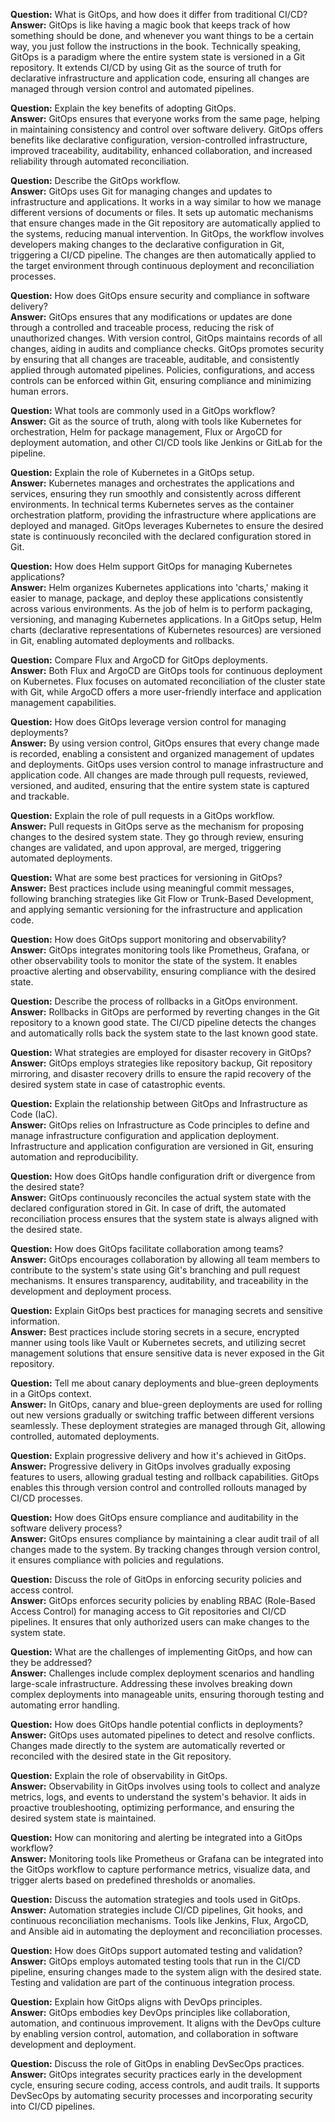**Question:** What is GitOps, and how does it differ from traditional CI/CD?<br>
**Answer:** GitOps is like having a magic book that keeps track of how something should be done, and whenever you want things to be a certain way, you just follow the instructions in the book. Technically speaking, GitOps is a paradigm where the entire system state is versioned in a Git repository. It extends CI/CD by using Git as the source of truth for declarative infrastructure and application code, ensuring all changes are managed through version control and automated pipelines.
<br>

**Question:** Explain the key benefits of adopting GitOps.<br>
**Answer:** GitOps ensures that everyone works from the same page, helping in maintaining consistency and control over software delivery. GitOps offers benefits like declarative configuration, version-controlled infrastructure, improved traceability, auditability, enhanced collaboration, and increased reliability through automated reconciliation.
<br>

**Question:** Describe the GitOps workflow.<br>
**Answer:** GitOps uses Git for managing changes and updates to infrastructure and applications. It works in a way similar to how we manage different versions of documents or files. It sets up automatic mechanisms that ensure changes made in the Git repository are automatically applied to the systems, reducing manual intervention. In GitOps, the workflow involves developers making changes to the declarative configuration in Git, triggering a CI/CD pipeline. The changes are then automatically applied to the target environment through continuous deployment and reconciliation processes.
<br>

**Question:** How does GitOps ensure security and compliance in software delivery?<br>
**Answer:** GitOps ensures that any modifications or updates are done through a controlled and traceable process, reducing the risk of unauthorized changes.
With version control, GitOps maintains records of all changes, aiding in audits and compliance checks. GitOps promotes security by ensuring that all changes are traceable, auditable, and consistently applied through automated pipelines. Policies, configurations, and access controls can be enforced within Git, ensuring compliance and minimizing human errors.

**Question:** What tools are commonly used in a GitOps workflow?<br>
**Answer:** Git as the source of truth, along with tools like Kubernetes for orchestration, Helm for package management, Flux or ArgoCD for deployment automation, and other CI/CD tools like Jenkins or GitLab for the pipeline.
<br>

**Question:** Explain the role of Kubernetes in a GitOps setup.<br>
**Answer:** Kubernetes manages and orchestrates the applications and services, ensuring they run smoothly and consistently across different environments. In technical terms Kubernetes serves as the container orchestration platform, providing the infrastructure where applications are deployed and managed. GitOps leverages Kubernetes to ensure the desired state is continuously reconciled with the declared configuration stored in Git.
<br>

**Question:** How does Helm support GitOps for managing Kubernetes applications?<br>
**Answer:** Helm organizes Kubernetes applications into 'charts,' making it easier to manage, package, and deploy these applications consistently across various environments. As the job of helm is to perform packaging, versioning, and managing Kubernetes applications. In a GitOps setup, Helm charts (declarative representations of Kubernetes resources) are versioned in Git, enabling automated deployments and rollbacks.
<br>

**Question:** Compare Flux and ArgoCD for GitOps deployments.<br>
**Answer:** Both Flux and ArgoCD are GitOps tools for continuous deployment on Kubernetes. Flux focuses on automated reconciliation of the cluster state with Git, while ArgoCD offers a more user-friendly interface and application management capabilities.
<br>

**Question:** How does GitOps leverage version control for managing deployments?<br>
**Answer:** By using version control, GitOps ensures that every change made is recorded, enabling a consistent and organized management of updates and deployments.
GitOps uses version control to manage infrastructure and application code. All changes are made through pull requests, reviewed, versioned, and audited, ensuring that the entire system state is captured and trackable.
<br>

**Question:** Explain the role of pull requests in a GitOps workflow.<br>
**Answer:** Pull requests in GitOps serve as the mechanism for proposing changes to the desired system state. They go through review, ensuring changes are validated, and upon approval, are merged, triggering automated deployments.
<br>

**Question:** What are some best practices for versioning in GitOps?<br>
**Answer:** Best practices include using meaningful commit messages, following branching strategies like Git Flow or Trunk-Based Development, and applying semantic versioning for the infrastructure and application code.
<br>

**Question:** How does GitOps support monitoring and observability?<br>
**Answer:** GitOps integrates monitoring tools like Prometheus, Grafana, or other observability tools to monitor the state of the system. It enables proactive alerting and observability, ensuring compliance with the desired state.
<br>

**Question:** Describe the process of rollbacks in a GitOps environment.<br>
**Answer:** Rollbacks in GitOps are performed by reverting changes in the Git repository to a known good state. The CI/CD pipeline detects the changes and automatically rolls back the system state to the last known good state.
<br>

**Question:** What strategies are employed for disaster recovery in GitOps?<br>
**Answer:** GitOps employs strategies like repository backup, Git repository mirroring, and disaster recovery drills to ensure the rapid recovery of the desired system state in case of catastrophic events.
<br>

**Question:** Explain the relationship between GitOps and Infrastructure as Code (IaC).<br>
**Answer:** GitOps relies on Infrastructure as Code principles to define and manage infrastructure configuration and application deployment. Infrastructure and application configuration are versioned in Git, ensuring automation and reproducibility.
<br>

**Question:** How does GitOps handle configuration drift or divergence from the desired state?<br>
**Answer:** GitOps continuously reconciles the actual system state with the declared configuration stored in Git. In case of drift, the automated reconciliation process ensures that the system state is always aligned with the desired state.
<br>

**Question:** How does GitOps facilitate collaboration among teams?<br>
**Answer:** GitOps encourages collaboration by allowing all team members to contribute to the system's state using Git's branching and pull request mechanisms. It ensures transparency, auditability, and traceability in the development and deployment process.
<br>

**Question:** Explain GitOps best practices for managing secrets and sensitive information.<br>
**Answer:** Best practices include storing secrets in a secure, encrypted manner using tools like Vault or Kubernetes secrets, and utilizing secret management solutions that ensure sensitive data is never exposed in the Git repository.
<br>

**Question:** Tell me about canary deployments and blue-green deployments in a GitOps context.<br>
**Answer:** In GitOps, canary and blue-green deployments are used for rolling out new versions gradually or switching traffic between different versions seamlessly. These deployment strategies are managed through Git, allowing controlled, automated deployments.
<br>

**Question:** Explain progressive delivery and how it's achieved in GitOps.<br>
**Answer:** Progressive delivery in GitOps involves gradually exposing features to users, allowing gradual testing and rollback capabilities. GitOps enables this through version control and controlled rollouts managed by CI/CD processes.
<br>

**Question:** How does GitOps ensure compliance and auditability in the software delivery process?<br>
**Answer:** GitOps ensures compliance by maintaining a clear audit trail of all changes made to the system. By tracking changes through version control, it ensures compliance with policies and regulations.
<br>

**Question:** Discuss the role of GitOps in enforcing security policies and access control.<br>
**Answer:** GitOps enforces security policies by enabling RBAC (Role-Based Access Control) for managing access to Git repositories and CI/CD pipelines. It ensures that only authorized users can make changes to the system state.
<br>

**Question:** What are the challenges of implementing GitOps, and how can they be addressed?<br>
**Answer:** Challenges include complex deployment scenarios and handling large-scale infrastructure. Addressing these involves breaking down complex deployments into manageable units, ensuring thorough testing and automating error handling.
<br>

**Question:** How does GitOps handle potential conflicts in deployments?<br>
**Answer:** GitOps uses automated pipelines to detect and resolve conflicts. Changes made directly to the system are automatically reverted or reconciled with the desired state in the Git repository.
<br>

**Question:** Explain the role of observability in GitOps.<br>
**Answer:** Observability in GitOps involves using tools to collect and analyze metrics, logs, and events to understand the system's behavior. It aids in proactive troubleshooting, optimizing performance, and ensuring the desired system state is maintained.
<br>

**Question:** How can monitoring and alerting be integrated into a GitOps workflow?<br>
**Answer:** Monitoring tools like Prometheus or Grafana can be integrated into the GitOps workflow to capture performance metrics, visualize data, and trigger alerts based on predefined thresholds or anomalies.
<br>

**Question:** Discuss the automation strategies and tools used in GitOps.<br>
**Answer:** Automation strategies include CI/CD pipelines, Git hooks, and continuous reconciliation mechanisms. Tools like Jenkins, Flux, ArgoCD, and Ansible aid in automating the deployment and reconciliation processes.
<br>

**Question:** How does GitOps support automated testing and validation?<br>
**Answer:** GitOps employs automated testing tools that run in the CI/CD pipeline, ensuring changes made to the system align with the desired state. Testing and validation are part of the continuous integration process.
<br>

**Question:** Explain how GitOps aligns with DevOps principles.<br>
**Answer:** GitOps embodies key DevOps principles like collaboration, automation, and continuous improvement. It aligns with the DevOps culture by enabling version control, automation, and collaboration in software development and deployment.
<br>

**Question:** Discuss the role of GitOps in enabling DevSecOps practices.<br>
**Answer:** GitOps integrates security practices early in the development cycle, ensuring secure coding, access controls, and audit trails. It supports DevSecOps by automating security processes and incorporating security into CI/CD pipelines.
<br>

